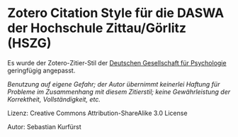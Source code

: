 Zotero Citation Style für die DASWA der Hochschule Zittau/Görlitz (HSZG)
========================================================================

Es wurde der Zotero-Zitier-Stil der [Deutschen Gesellschaft für Psychologie](http://www.zotero.org/styles/deutsche-gesellschaft-fur-psychologie) geringfügig angepasst.

*Benutzung auf eigene Gefahr; der Autor übernimmt keinerlei Haftung für Probleme
im Zusammenhang mit diesem Zitierstil; keine Gewährleistung der Korrektheit, Vollständigkeit, etc.*

Lizenz: Creative Commons Attribution-ShareAlike 3.0 License

Autor: Sebastian Kurfürst
